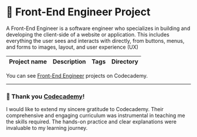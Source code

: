 # 📁 Front-End Engineer Project

A Front-End Engineer is a software engineer who specializes in building and developing the client-side of a website or application. This includes everything the user sees and interacts with directly, from buttons, menus, and forms to images, layout, and user experience (UX)

| Project name | Description | Tags | Directory |
|------------- | ----------- | ---- | --------- | 

You can see [Front-End Engineer](./docs/01-frontend-projects/) projects on Codecademy.

---

### 🙏 Thank you [Codecademy](https://www.codecademy.com/)!

I would like to extend my sincere gratitude to Codecademy. Their comprehensive and engaging curriculum was instrumental in teaching me the skills required. The hands-on practice and clear explanations were invaluable to my learning journey.